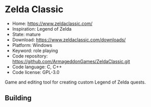 # Zelda Classic

- Home: https://www.zeldaclassic.com/
- Inspiration: Legend of Zelda
- State: mature
- Download: https://www.zeldaclassic.com/downloads/
- Platform: Windows
- Keyword: role playing
- Code repository: https://github.com/ArmageddonGames/ZeldaClassic.git
- Code language: C, C++
- Code license: GPL-3.0

Game and editing tool for creating custom Legend of Zelda quests.

## Building

